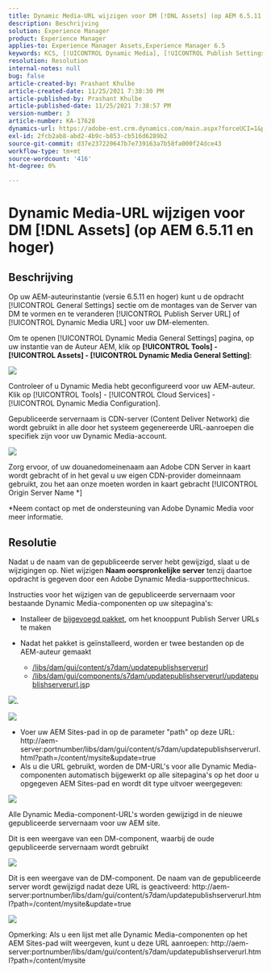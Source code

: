 ```yaml
---
title: Dynamic Media-URL wijzigen voor DM [!DNL Assets] (op AEM 6.5.11 en hoger)
description: Beschrijving
solution: Experience Manager
product: Experience Manager
applies-to: Experience Manager Assets,Experience Manager 6.5
keywords: KCS, [!UICONTROL Dynamic Media], [!UICONTROL Publish Settings], DM-URL wijzigen
resolution: Resolution
internal-notes: null
bug: false
article-created-by: Prashant Khulbe
article-created-date: 11/25/2021 7:38:30 PM
article-published-by: Prashant Khulbe
article-published-date: 11/25/2021 7:38:57 PM
version-number: 3
article-number: KA-17628
dynamics-url: https://adobe-ent.crm.dynamics.com/main.aspx?forceUCI=1&pagetype=entityrecord&etn=knowledgearticle&id=98388241-274e-ec11-8c62-00224804e5cb
exl-id: 2fcb2ab8-abd2-4b9c-b853-cb516d6289b2
source-git-commit: d37e237220647b7e739163a7b58fa000f24dce43
workflow-type: tm+mt
source-wordcount: '416'
ht-degree: 0%

---
```


# Dynamic Media-URL wijzigen voor DM [!DNL Assets] (op AEM 6.5.11 en hoger)

## Beschrijving

Op uw AEM-auteurinstantie (versie 6.5.11 en hoger) kunt u de opdracht [!UICONTROL General Settings] sectie om de montages van de Server van DM te vormen en te veranderen [!UICONTROL Publish Server URL] of [!UICONTROL Dynamic Media URL] voor uw DM-elementen.

Om te openen [!UICONTROL Dynamic Media General Settings] pagina, op uw instantie van de Auteur AEM, klik op <b>[!UICONTROL Tools] - [!UICONTROL Assets] - [!UICONTROL Dynamic Media General Setting]</b>:

![](assets/___99388241-274e-ec11-8c62-00224804e5cb___.png)

Controleer of u Dynamic Media hebt geconfigureerd voor uw AEM-auteur. Klik op [!UICONTROL Tools] - [!UICONTROL Cloud Services] - [!UICONTROL Dynamic Media Configuration].

Gepubliceerde servernaam is CDN-server (Content Deliver Network) die wordt gebruikt in alle door het systeem gegenereerde URL-aanroepen die specifiek zijn voor uw Dynamic Media-account.

![](assets/___9c388241-274e-ec11-8c62-00224804e5cb___.png)

Zorg ervoor, of uw douanedomeinenaam aan Adobe CDN Server in kaart wordt gebracht of in het geval u uw eigen CDN-provider domeinnaam gebruikt, zou het aan onze moeten worden in kaart gebracht [!UICONTROL Origin Server Name \*]

\*Neem contact op met de ondersteuning van Adobe Dynamic Media voor meer informatie.

## Resolutie


Nadat u de naam van de gepubliceerde server hebt gewijzigd, slaat u de wijzigingen op. Niet wijzigen <b>Naam oorspronkelijke server</b> tenzij daartoe opdracht is gegeven door een Adobe Dynamic Media-supporttechnicus.

Instructies voor het wijzigen van de gepubliceerde servernaam voor bestaande Dynamic Media-componenten op uw sitepagina&#39;s:

- Installeer de [bijgevoegd pakket](assets/ka-17628_update-publishserverurl-sites-1.0.zip), om het knooppunt Publish Server URLs te maken
- Nadat het pakket is geïnstalleerd, worden er twee bestanden op de AEM-auteur gemaakt

   - [/libs/dam/gui/content/s7dam/updatepublishserverurl](http://vgaur-wx-1:4502/crx/de/index.jsp#/crx.default/jcr%3aroot/libs/dam/gui/content/s7dam/updatepublishserverurl "Pad weergeven in CRXDE Lite")
   - [/libs/dam/gui/components/s7dam/updatepublishserverurl/updatepublishserverurl.js](http://vgaur-wx-1:4502/crx/de/index.jsp#/crx.default/jcr%3aroot/libs/dam/gui/components/s7dam/updatepublishserverurl/updatepublishserverurl.jsp "Pad weergeven in CRXDE Lite")p


![](assets/d326656d-3f49-ec11-8c62-000d3a5cbc3f.png).

![](assets/20fc6673-3f49-ec11-8c62-000d3a5cbc3f.png)

- Voer uw AEM Sites-pad in op de parameter &quot;path&quot; op deze URL: http://aem-server:portnumber/libs/dam/gui/content/s7dam/updatepublishserverurl.html?path=/content/mysite&amp;update=true
- Als u die URL gebruikt, worden de DM-URL&#39;s voor alle Dynamic Media-componenten automatisch bijgewerkt op alle sitepagina&#39;s op het door u opgegeven AEM Sites-pad en wordt dit type uitvoer weergegeven:

![](assets/12ef597f-3f49-ec11-8c62-000d3a5cbc3f.png)

Alle Dynamic Media-component-URL&#39;s worden gewijzigd in de nieuwe gepubliceerde servernaam voor uw AEM site.

Dit is een weergave van een DM-component, waarbij de oude gepubliceerde servernaam wordt gebruikt

![](assets/59f64ca5-4049-ec11-8c62-000d3a5cbc3f.png)

Dit is een weergave van de DM-component. De naam van de gepubliceerde server wordt gewijzigd nadat deze URL is geactiveerd: http://aem-server:portnumber/libs/dam/gui/content/s7dam/updatepublishserverurl.html?path=/content/mysite&amp;update=true

![](assets/7a7449b1-4049-ec11-8c62-000d3a5cbc3f.png)

Opmerking: Als u een lijst met alle Dynamic Media-componenten op het AEM Sites-pad wilt weergeven, kunt u deze URL aanroepen: http://aem-server:portnumber/libs/dam/gui/content/s7dam/updatepublishserverurl.html?path=/content/mysite
